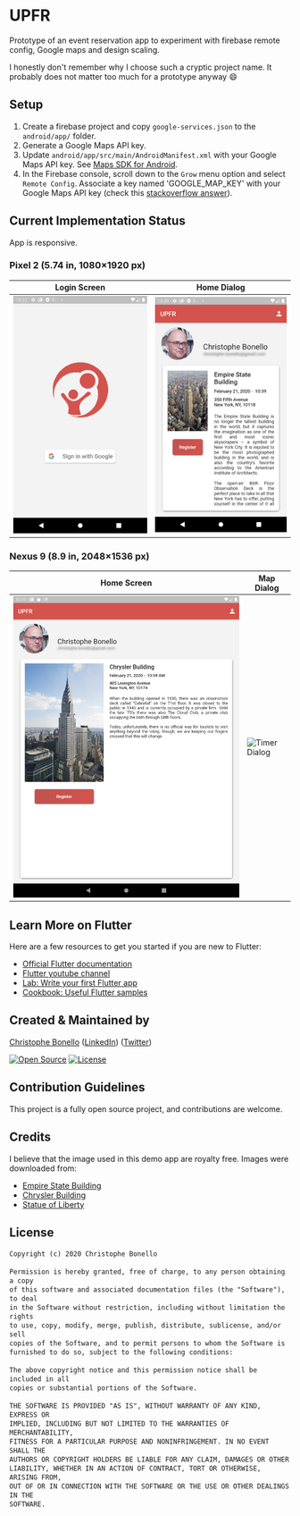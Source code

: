 # UPFR

Prototype of an event reservation app to experiment with firebase remote config, Google maps and design scaling.

I honestly don't remember why I choose such a cryptic project name. It probably does not matter too much for a prototype anyway :smile:

## Setup

1. Create a firebase project and copy `google-services.json` to the `android/app/` folder.
2. Generate a Google Maps API key.
3. Update `android/app/src/main/AndroidManifest.xml` with your Google Maps API key. See [Maps SDK for Android](https://developers.google.com/maps/documentation/android-sdk/get-api-key).
4. In the Firebase console, scroll down to the `Grow` menu option and select `Remote Config`. Associate a key named 'GOOGLE_MAP_KEY' with your Google Maps API key (check this [stackoverflow answer](https://stackoverflow.com/a/57384744/12120177)).

## Current Implementation Status

App is responsive.

### Pixel 2 (5.74 in, 1080×1920 px)

Login Screen | Home Dialog
--- | ---
![Main Screen](/screenshots/pixel_2_login.png?raw=true "Main Screen") | ![Timer Dialog](/screenshots/pixel_2_home.png?raw=true "Timer Dialog")

### Nexus 9 (8.9 in, 2048×1536 px)

Home Screen | Map Dialog
--- | ---
![Main Screen](/screenshots/nexus_9_home.png?raw=true "Main Screen") | ![Timer Dialog](/screenshots/nexus_9_map.png?raw=true "Timer Dialog")

## Learn More on Flutter

Here are a few resources to get you started if you are new to Flutter:

- [Official Flutter documentation](https://flutter.dev/docs)
- [Flutter youtube channel](https://www.youtube.com/channel/UCwXdFgeE9KYzlDdR7TG9cMw)
- [Lab: Write your first Flutter app](https://flutter.io/docs/get-started/codelab)
- [Cookbook: Useful Flutter samples](https://flutter.io/docs/cookbook)

## Created & Maintained by

[Christophe Bonello](https://github.com/cbonello)
([LinkedIn](https://www.linkedin.com/in/christophe-bonello))
([Twitter](https://twitter.com/chbonello))

[![Open Source](https://badges.frapsoft.com/os/v1/open-source.svg?v=102)](https://opensource.org/licenses/MIT)
[![License](https://img.shields.io/badge/license-MIT-purple)](https://github.com/cbonello/amiidex/blob/master/LICENSE)

## Contribution Guidelines
This project is a fully open source project, and contributions are welcome.

## Credits

I believe that the image used in this demo app are royalty free. Images were downloaded from:

- [Empire State Building](https://en.wikipedia.org/wiki/Empire_State_Building)
- [Chrysler Building](https://www.askideas.com/amazing-view-of-chrysler-building-manhattan/)
- [Statue of Liberty](https://www.pxfuel.com/en/free-photo-xshlz)


## License

```
Copyright (c) 2020 Christophe Bonello

Permission is hereby granted, free of charge, to any person obtaining a copy
of this software and associated documentation files (the "Software"), to deal
in the Software without restriction, including without limitation the rights
to use, copy, modify, merge, publish, distribute, sublicense, and/or sell
copies of the Software, and to permit persons to whom the Software is
furnished to do so, subject to the following conditions:

The above copyright notice and this permission notice shall be included in all
copies or substantial portions of the Software.

THE SOFTWARE IS PROVIDED "AS IS", WITHOUT WARRANTY OF ANY KIND, EXPRESS OR
IMPLIED, INCLUDING BUT NOT LIMITED TO THE WARRANTIES OF MERCHANTABILITY,
FITNESS FOR A PARTICULAR PURPOSE AND NONINFRINGEMENT. IN NO EVENT SHALL THE
AUTHORS OR COPYRIGHT HOLDERS BE LIABLE FOR ANY CLAIM, DAMAGES OR OTHER
LIABILITY, WHETHER IN AN ACTION OF CONTRACT, TORT OR OTHERWISE, ARISING FROM,
OUT OF OR IN CONNECTION WITH THE SOFTWARE OR THE USE OR OTHER DEALINGS IN THE
SOFTWARE.
```
